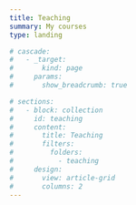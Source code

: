 ```yaml
---
title: Teaching
summary: My courses
type: landing

# cascade:
#   - _target:
#       kind: page
#     params:
#       show_breadcrumb: true

# sections:
#   - block: collection
#     id: teaching
#     content:
#       title: Teaching
#       filters:
#         folders:
#           - teaching
#     design:
#       view: article-grid
#       columns: 2
---
```

